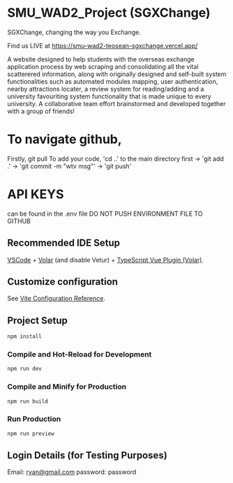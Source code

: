 # SMU_WAD2_Project (SGXChange)
SGXChange, changing the way you Exchange.

Find us LIVE at https://smu-wad2-teosean-sgxchange.vercel.app/

A website designed to help students with the overseas exchange application process by web scraping and consolidating all the vital scatterered information, along with originally designed and self-built system functionalities such as automated modules mapping, user authentication, nearby attractions locater, a review system for reading/adding and a university favouriting system functionality that is made unique to every university. A collaborative team effort brainstormed and developed together with a group of friends!


# To navigate github,

Firstly, git pull
To add your code, 'cd ..' to the main directory first -> 'git add .' -> 'git commit -m "wtv msg"' -> 'git push'


# API KEYS 
can be found in the .env file DO NOT PUSH ENVIRONMENT FILE TO GITHUB


## Recommended IDE Setup

[VSCode](https://code.visualstudio.com/) + [Volar](https://marketplace.visualstudio.com/items?itemName=Vue.volar) (and disable Vetur) + [TypeScript Vue Plugin (Volar)](https://marketplace.visualstudio.com/items?itemName=Vue.vscode-typescript-vue-plugin).

## Customize configuration

See [Vite Configuration Reference](https://vitejs.dev/config/).

## Project Setup

```sh
npm install
```

### Compile and Hot-Reload for Development

```sh
npm run dev
```

### Compile and Minify for Production

```sh
npm run build
```

### Run Production
```sh
npm run preview
```

## Login Details (for Testing Purposes)
Email: ryan@gmail.com
password: password
